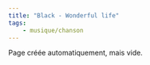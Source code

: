 ```yaml
---
title: "Black - Wonderful life"
tags:
    - musique/chanson
---
```


Page créée automatiquement, mais vide.
